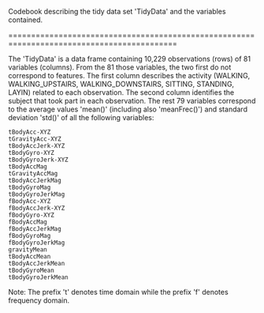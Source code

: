 Codebook describing the tidy data set 'TidyData' and the variables contained.

===========================================================================================

The 'TidyData' is a data frame containing 10,229 observations (rows) of 81 variables (columns). From the 81 those variables, the two first do not correspond to features. The first column describes the activity (WALKING, WALKING_UPSTAIRS, WALKING_DOWNSTAIRS, SITTING, STANDING, LAYIN) related to each observation. The second column identifies the subject that took part in each observation. The rest 79 variables correspond to the average values 'mean()' (including also 'meanFrec()') and standard deviation 'std()' of all the following variables:

    tBodyAcc-XYZ
    tGravityAcc-XYZ
    tBodyAccJerk-XYZ
    tBodyGyro-XYZ
    tBodyGyroJerk-XYZ
    tBodyAccMag
    tGravityAccMag
    tBodyAccJerkMag
    tBodyGyroMag
    tBodyGyroJerkMag
    fBodyAcc-XYZ
    fBodyAccJerk-XYZ
    fBodyGyro-XYZ
    fBodyAccMag
    fBodyAccJerkMag
    fBodyGyroMag
    fBodyGyroJerkMag
    gravityMean
    tBodyAccMean
    tBodyAccJerkMean
    tBodyGyroMean
    tBodyGyroJerkMean


Note: The prefix 't' denotes time domain while the prefix 'f' denotes frequency domain.  